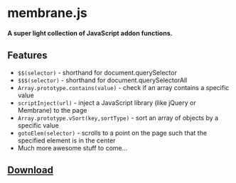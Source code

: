 # membrane.js

#### A super light collection of JavaScript addon functions.

## Features

+ `$$(selector)` - shorthand for document.querySelector
+ `$$$(selector)` - shorthand for document.querySelectorAll
+ `Array.prototype.contains(value)` - check if an array contains a specific value
+ `scriptInject(url)` - inject a JavaScript library (like jQuery or Membrane) to the page
+ `Array.prototype.vSort(key,sortType)` - sort an array of objects by a specific value
+ `gotoElem(selector)` - scrolls to a point on the page such that the specified element is in the center
+ Much more awesome stuff to come...

## [Download](https://github.com/z-------------/membrane.js/archive/master.zip)
